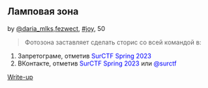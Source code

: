 ## Ламповая зона
by [@daria_mlks,fezwect](https://github.com/daria_mlks,fezwect), [#joy](/README.md#joy), 50

> Фотозона заставляет сделать сторис со всей командой в: 
1. Запретограме, отметив <span style="color: blue;">SurCTF Spring 2023</span><br>
2. ВКонтакте, отметив <span style="color: blue;">SurCTF Spring 2023</span> или <span style="color: blue;">@surctf</span><br>

[Write-up](WRITEUP.md)